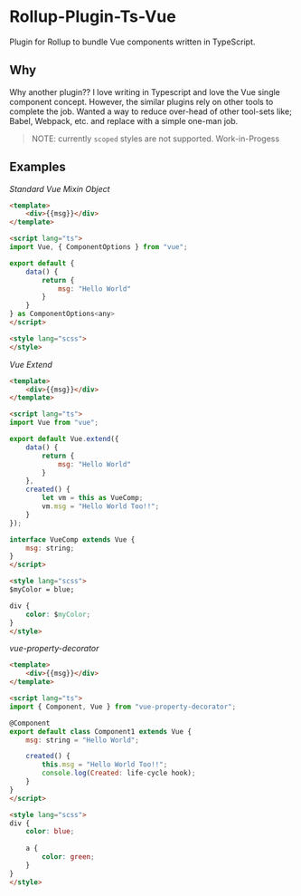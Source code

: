 # Rollup-Plugin-Ts-Vue

Plugin for Rollup to bundle Vue components written in TypeScript.

## Why
Why another plugin?? I love writing in Typescript and love the Vue single component concept. However, the similar plugins rely on other tools to complete the job. Wanted a way to reduce over-head of other tool-sets like; Babel, Webpack, etc. and replace with a simple one-man job.

> NOTE: currently `scoped` styles are not supported. Work-in-Progess

## Examples

*Standard Vue Mixin Object*
```html
<template>
    <div>{{msg}}</div>
</template>

<script lang="ts">
import Vue, { ComponentOptions } from "vue";

export default {
    data() {
        return {
            msg: "Hello World"
        }
    }
} as ComponentOptions<any>
</script>

<style lang="scss">
</style>
```

*Vue Extend*
```html
<template>
    <div>{{msg}}</div>
</template>

<script lang="ts">
import Vue from "vue";

export default Vue.extend({
    data() {
        return {
            msg: "Hello World"
        }
    },
    created() {
        let vm = this as VueComp;
        vm.msg = "Hello World Too!!";
    }
});

interface VueComp extends Vue {
    msg: string;
}
</script>

<style lang="scss">
$myColor = blue;

div {
    color: $myColor;
}
</style>
```

*vue-property-decorator*
```html
<template>
    <div>{{msg}}</div>
</template>

<script lang="ts">
import { Component, Vue } from "vue-property-decorator";

@Component
export default class Component1 extends Vue {    
    msg: string = "Hello World";

    created() {
        this.msg = "Hello World Too!!";
        console.log(Created: life-cycle hook);
    }
}
</script>

<style lang="scss">
div {
    color: blue;
    
    a {
        color: green;
    }
}
</style>
```